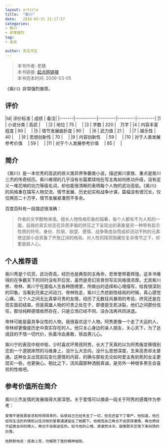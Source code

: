 ```yaml
---
layout: article
title:  "紫川"
date:   2018-03-31 21:17:57
categories:
- 紫川
- 非常强烈
tag:
- 高武

author: 荒岛书生
---
```


> 本书作者:  老猪  
> 本书链接:  [起点网链接](https://book.qidian.com/info/20)  
> 本书完本时间: 2009-03-05  

《紫川》非常强烈推荐。
<!---more--->


## 评价

|Id| 评价标准   |  成绩 | 备注|
|-------|-----------|---------|---------|---------|
|1 | 小说分类        | 高武  |　 |
|2 | 地位            | 75  |　 |
|3 | 字数            | 220  |　万字 |
|4 | 内容丰富程度     | 90  |　 |
|5 | 情节发展曲折度    | 90  |　 |
|6 | 武力值          | 21  |　 |
|7 | 娱乐性           | 40  |　 |
|8 | 思想创新性       | 70  |　 |
|9 | 内容创新性　      | 59  |　 |
|10 | 对于人类发展参考价值　        | 59  |　 |
|11 | 对于个人发展参考价值　        | 85  |　 |

## 简介
《紫川》是一本优秀的高武的侠义类异界争霸类小说，描述紫川家族、重点是紫川三杰的传奇经历。紫川难得的几乎没有长篇累牍地在写主角如何练功升级，没有定义一堆花哨的功力等级名词，却也能很清晰的表明每个人物的武功高低。《紫川》的风格重在描写人物交流、情节发展、历史纪实和战争计谋，篇幅没有很冗长，仅仅两百二十万字，情节发展紧凑而不多余。

百度百科有一段描述很准确：
> 作者的文字酣畅淋漓。擅长人物性格形象的描摹，每个人都有不为人知的一面，自我的真实状态在异质矛盾的挤压之下呈现出的表象是另一种带有启示性质的符号。身份、阶层、欲望、感情、战争等庞杂而成却流动不拘的元素使这部小说具备了开放辽阔的格局。对人性的探究隐藏在复杂情节之下，却更直抵人心。

## 个人推荐语
紫川秀是个坑货，武功奇高，经历也是典型的主角命，悲惨里带着辉煌。这本书难得的在争霸天下的同时没有开后宫，虽然是奇幻背景但写实风格很浓厚。尤其紫川修、帝林、紫川宁在面临人生各种困境里，所做出的选择和心境描写，给我很深刻的印象。当看到兄弟之间动刀、帝林败走，紫川三杰悲剧性结局的时候，真心感觉心痛。三个人之间无比真挚可贵的友情，经历了无数狂风暴雨的考验，终究还是在现实面前结束。但是英雄人物的可贵之处在于，即便是生死决裂，他们之间那份信任，那份纯粹感情依然存在，只是立场已经不同、没办法再共同进退。

帝林可能是最具争议性的人物，我很喜欢这个人物。阿秀更像一个走了大运的人，帝林却更像是历史中真实存在的人。他只关心身边的亲人朋友，关心天下，为了达成目的不惜一切代价，执着冷血勇敢，铁血男儿心。

紫川宁的表现中规中矩，少时喜欢坏男孩阿秀，长大了天真的以为阿秀叛变移情别恋到一个道貌岸然的马维身上，没什么大志向，没什么思想深度，生来高贵却太普通。这种女主出现前后变化感情的内容，的确与那些无论如何爱主角到死的女主更现实一些，也更揪心。相比之下，流风霜那种洒脱真诚，是另外一种很多男生会喜欢的性格吧。


## 参考价值所在简介
紫川三杰友情的发展值得大家深思。关于爱情可以摘录一段关于阿秀的感慨作为参考：
```
爱情不是依靠哀求和怜悯得来的，纵使自己已经失去了一切，但总还留下了尊严。他知道，他已经将生活的热情和以往对她的爱慕通通留在了她脚下。他相信自己再也不会获得激情，再也燃烧不起男女间的情火，再也不会痴迷狂热。如今他的心境，清澈而冰冷，就像那天空落下来纷扬的白雪。

他默默地说：感谢上苍，你解除了我的精神枷锁。
```
